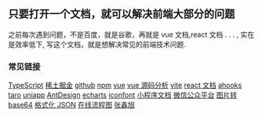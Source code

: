 ## 只要打开一个文档，就可以解决前端大部分的问题

之前每次遇到问题，不是百度，就是谷歌，再就是 vue 文档,react 文档 . . . , 实在是效率低下, 写这个文档，就是想解决常见的前端技术问题.

### 常见链接

<a class="link" target="_blank" href="https://www.tslang.cn/docs/home.html">TypeScript</a>
<a class="link" target="_blank" href="https://juejin.cn/">稀土掘金</a>
<a class="link" target="_blank" href="https://github.com/ImCccc>">github</a>
<a class="link" target="_blank" href="https://www.npmjs.com/settings/vs1435/packages">npm</a>
<a class="link" target="_blank" href="https://cn.vuejs.org/">vue</a>
<a class="link" target="_blank" href="https://vue3js.cn/start/">vue 源码分析</a>
<a class="link" target="_blank" href="https://vitejs.cn/guide/">vite</a>
<a class="link" target="_blank" href="https://zh-hans.reactjs.org/docs/getting-started.html">react 文档</a>
<a class="link" target="_blank" href="https://ahooks.gitee.io/zh-CN/hooks/use-request/index">ahooks</a>
<a class="link" target="_blank" href="https://taro-docs.jd.com/docs/">taro</a>
<a class="link" target="_blank" href="https://uniapp.dcloud.net.cn/">uniapp</a>
<a class="link" target="_blank" href="https://ant.design/index-cn/">AntDesign</a>
<a class="link" target="_blank" href="https://echarts.apache.org/zh/index.html">echarts</a>
<a class="link" target="_blank" href="https://www.iconfont.cn/">iconfont</a>
<a class="link" target="_blank" href="https://developers.weixin.qq.com/miniprogram/dev/framework/">小程序文档</a>
<a class="link" target="_blank" href="https://mp.weixin.qq.com/">微信公众平台</a>
<a class="link" target="_blank" href="https://c.runoob.com/front-end/59/">图片转 base64</a>
<a class="link" target="_blank" href="https://tool.oschina.net/codeformat/json/">格式化 JSON</a>
<a class="link" target="_blank" href="https://boardmix.cn/user/login/">在线流程图</a>
<a class="link" target="_blank" href="https://www.zhangxinxu.com/life/about/">张鑫旭</a>
